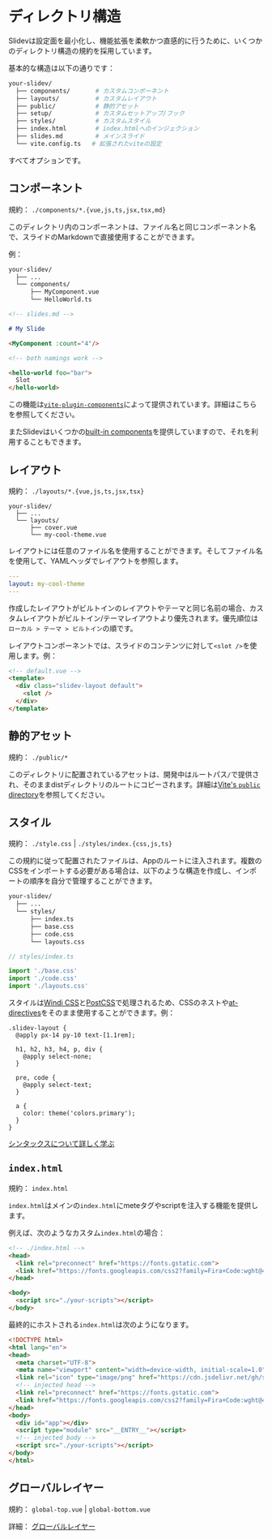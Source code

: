 # ディレクトリ構造

Slidevは設定面を最小化し、機能拡張を柔軟かつ直感的に行うために、いくつかのディレクトリ構造の規約を採用しています。

基本的な構造は以下の通りです：

```bash
your-slidev/
  ├── components/       # カスタムコンポーネント
  ├── layouts/          # カスタムレイアウト
  ├── public/           # 静的アセット
  ├── setup/            # カスタムセットアップ/フック
  ├── styles/           # カスタムスタイル
  ├── index.html        # index.htmlへのインジェクション
  ├── slides.md         # メインスライド
  └── vite.config.ts   # 拡張されたviteの設定
```

すべてオプションです。

## コンポーネント

規約： `./components/*.{vue,js,ts,jsx,tsx,md}`

このディレクトリ内のコンポーネントは、ファイル名と同じコンポーネント名で、スライドのMarkdownで直接使用することができます。

例：

```bash
your-slidev/
  ├── ...
  └── components/
      ├── MyComponent.vue
      └── HelloWorld.ts
```

```md
<!-- slides.md -->

# My Slide

<MyComponent :count="4"/>

<!-- both namings work -->

<hello-world foo="bar">
  Slot
</hello-world>
```

この機能は[`vite-plugin-components`](https://github.com/antfu/vite-plugin-components)によって提供されています。詳細はこちらを参照してください。

またSlidevはいくつかの[built-in components](/builtin/components)を提供していますので、それを利用することもできます。

## レイアウト

規約： `./layouts/*.{vue,js,ts,jsx,tsx}`

```
your-slidev/
  ├── ...
  └── layouts/
      ├── cover.vue
      └── my-cool-theme.vue
```

レイアウトには任意のファイル名を使用することができます。そしてファイル名を使用して、YAMLヘッダでレイアウトを参照します。

```yaml
---
layout: my-cool-theme
---
```

作成したレイアウトがビルトインのレイアウトやテーマと同じ名前の場合、カスタムレイアウトがビルトイン/テーマレイアウトより優先されます。優先順位は`ローカル > テーマ > ビルトイン`の順です。

レイアウトコンポーネントでは、スライドのコンテンツに対して`<slot />`を使用します。例：

```html
<!-- default.vue -->
<template>
  <div class="slidev-layout default">
    <slot />
  </div>
</template>
```

## 静的アセット

規約： `./public/*`

このディレクトリに配置されているアセットは、開発中はルートパス`/`で提供され、そのままdistディレクトリのルートにコピーされます。詳細は[Vite's `public` directory](https://vitejs.dev/guide/assets.html#the-public-directory)を参照してください。

## スタイル

規約： `./style.css` | `./styles/index.{css,js,ts}`

この規約に従って配置されたファイルは、Appのルートに注入されます。複数のCSSをインポートする必要がある場合は、以下のような構造を作成し、インポートの順序を自分で管理することができます。

```bash
your-slidev/
  ├── ...
  └── styles/
      ├── index.ts
      ├── base.css
      ├── code.css
      └── layouts.css
```

```ts
// styles/index.ts

import './base.css'
import './code.css'
import './layouts.css'
```

スタイルは[Windi CSS](http://windicss.org/)と[PostCSS](https://postcss.org/)で処理されるため、CSSのネストや[at-directives](https://windicss.org/features/directives.html)をそのまま使用することができます。例：

```less
.slidev-layout {
  @apply px-14 py-10 text-[1.1rem];

  h1, h2, h3, h4, p, div {
    @apply select-none;
  }

  pre, code {
    @apply select-text;
  }

  a {
    color: theme('colors.primary');
  }
}
```

[シンタックスについて詳しく学ぶ](https://windicss.org/features/directives.html)

## `index.html`

規約： `index.html`

`index.html`はメインの`index.html`にmeteタグやscriptを注入する機能を提供します。

例えば、次のようなカスタム`index.html`の場合：

```html
<!-- ./index.html -->
<head>
  <link rel="preconnect" href="https://fonts.gstatic.com">
  <link href="https://fonts.googleapis.com/css2?family=Fira+Code:wght@400;600&family=Nunito+Sans:wght@200;400;600&display=swap" rel="stylesheet">
</head>

<body>
  <script src="./your-scripts"></script>
</body>
```

最終的にホストされる`index.html`は次のようになります。

```html
<!DOCTYPE html>
<html lang="en">
<head>
  <meta charset="UTF-8">
  <meta name="viewport" content="width=device-width, initial-scale=1.0">
  <link rel="icon" type="image/png" href="https://cdn.jsdelivr.net/gh/slidevjs/slidev/assets/favicon.png">
  <!-- injected head -->
  <link rel="preconnect" href="https://fonts.gstatic.com">
  <link href="https://fonts.googleapis.com/css2?family=Fira+Code:wght@400;600&family=Nunito+Sans:wght@200;400;600&display=swap" rel="stylesheet">
</head>
<body>
  <div id="app"></div>
  <script type="module" src="__ENTRY__"></script>
  <!-- injected body -->
  <script src="./your-scripts"></script>
</body>
</html>
```

## グローバルレイヤー

規約： `global-top.vue` | `global-bottom.vue`

詳細： [グローバルレイヤー](/custom/global-layers)

